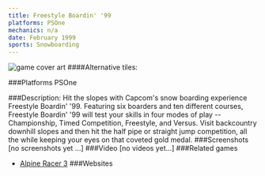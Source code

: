 ```yaml
---
title: Freestyle Boardin' '99
platforms: PSOne
mechanics: n/a
date: February 1999
sports: Snowboarding
---
```

![game cover art](//images.igdb.com/igdb/image/upload/t_cover_big/s2vvpfwdm2ybiw3tzhnr.jpg "Logo Title Text 1")
####Alternative tiles:

###Platforms
PSOne

###Description:
Hit the slopes with Capcom's snow boarding experience Freestyle Boardin' '99. Featuring six boarders and ten different courses, Freestyle Boardin' '99 will test your skills in four modes of play -- Championship, Timed Competition, Freestyle, and Versus. Visit backcountry downhill slopes and then hit the half pipe or straight jump competition, all the while keeping your eyes on that coveted gold medal.
###Screenshots
[no screenshots yet ...]
###Video
[no videos yet...]
###Related games
* [Alpine Racer 3](/games/alpine-racer-3-68269/)
###Websites

